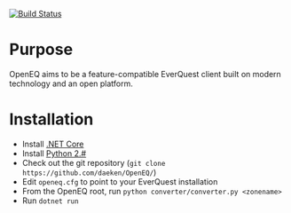 [![Build Status](https://travis-ci.org/daeken/OpenEQ.svg?branch=master)](https://travis-ci.org/daeken/OpenEQ)

Purpose
=======

OpenEQ aims to be a feature-compatible EverQuest client built on modern technology and an open platform.

Installation
============

* Install [.NET Core](https://www.microsoft.com/net/core)
* Install [Python 2.#](https://www.python.org/downloads/)
* Check out the git repository (`git clone https://github.com/daeken/OpenEQ/`)
* Edit `openeq.cfg` to point to your EverQuest installation
* From the OpenEQ root, run `python converter/converter.py <zonename>`
* Run `dotnet run`
